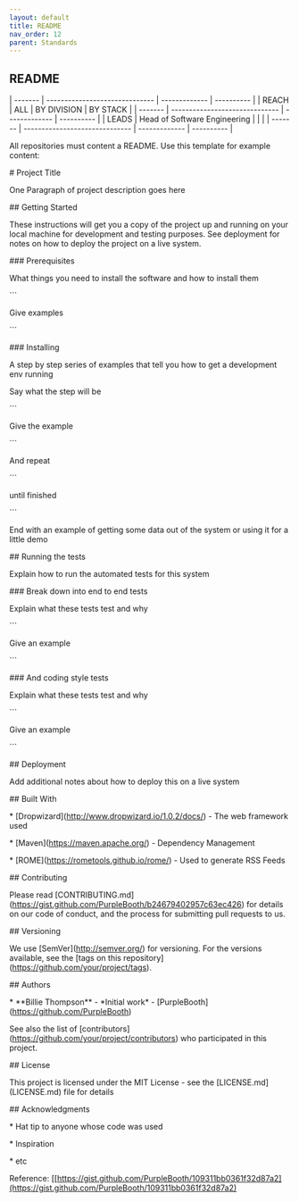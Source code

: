 ```yaml
---
layout: default
title: README
nav_order: 12
parent: Standards
---
```



README
------

  | ------- | ------------------------------ | ------------- | ---------- |
  | REACH   | ALL                            | BY DIVISION   | BY STACK   |
  | ------- | ------------------------------ | ------------- | ---------- |
  | LEADS   | Head of Software Engineering   |               |            |
  | ------- | ------------------------------ | ------------- | ---------- |          

All repositories must content a README. Use this template for example
content:

\# Project Title

One Paragraph of project description goes here

\#\# Getting Started

These instructions will get you a copy of the project up and running on
your local machine for development and testing purposes. See deployment
for notes on how to deploy the project on a live system.

\#\#\# Prerequisites

What things you need to install the software and how to install them

\`\`\`

Give examples

\`\`\`

\#\#\# Installing

A step by step series of examples that tell you how to get a development
env running

Say what the step will be

\`\`\`

Give the example

\`\`\`

And repeat

\`\`\`

until finished

\`\`\`

End with an example of getting some data out of the system or using it
for a little demo

\#\# Running the tests

Explain how to run the automated tests for this system

\#\#\# Break down into end to end tests

Explain what these tests test and why

\`\`\`

Give an example

\`\`\`

\#\#\# And coding style tests

Explain what these tests test and why

\`\`\`

Give an example

\`\`\`

\#\# Deployment

Add additional notes about how to deploy this on a live system

\#\# Built With

\* \[Dropwizard\](http://www.dropwizard.io/1.0.2/docs/) - The web
framework used

\* \[Maven\](https://maven.apache.org/) - Dependency Management

\* \[ROME\](https://rometools.github.io/rome/) - Used to generate RSS
Feeds

\#\# Contributing

Please read
\[CONTRIBUTING.md\](https://gist.github.com/PurpleBooth/b24679402957c63ec426)
for details on our code of conduct, and the process for submitting pull
requests to us.

\#\# Versioning

We use \[SemVer\](http://semver.org/) for versioning. For the versions
available, see the \[tags on this
repository\](https://github.com/your/project/tags).

\#\# Authors

\* \*\*Billie Thompson\*\* - \*Initial work\* -
\[PurpleBooth\](https://github.com/PurpleBooth)

See also the list of
\[contributors\](https://github.com/your/project/contributors) who
participated in this project.

\#\# License

This project is licensed under the MIT License - see the
\[LICENSE.md\](LICENSE.md) file for details

\#\# Acknowledgments

\* Hat tip to anyone whose code was used

\* Inspiration

\* etc

Reference:
[[https://gist.github.com/PurpleBooth/109311bb0361f32d87a2](https://gist.github.com/PurpleBooth/109311bb0361f32d87a2)
